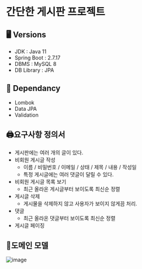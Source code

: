 # 간단한 게시판 프로젝트
## 🖥️ Versions

- JDK : Java 11
- Spring Boot : 2.7.17
- DBMS : MySQL 8
- DB Library : JPA

## 📢 Dependancy

- Lombok
- Data JPA
- Validation

## 🖨요구사항 정의서

- 게시판에는 여러 개의 글이 있다.
- 비회원 게시글 작성
    - 이름 / 비밀번호 / 이메일 / 상태 / 제목 / 내용 / 작성일
    - 특정 게시글에는 여러 댓글이 달릴 수 있다.
- 비회원 게시글 목록 보기
    - 최근 올라온 게시글부터 보이도록 최신순 정렬
- 게시글 삭제
    - 게시물을 삭제하지 않고 사용자가 보이지 않게끔 처리.
- 댓글
    - 최근 올라온 댓글부터 보이도록 최신순 정렬 
- 게시글 페이징

## 📄도메인 모델
![image](https://github.com/thkim610/Simple_Board/assets/112153004/9f40deb1-74e3-45c1-87bd-fdfd56e6b8da)


